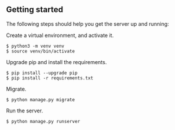 ## Getting started

The following steps should help you get the server up and running:

Create a virtual environment, and activate it.

```
$ python3 -m venv venv
$ source venv/bin/activate
```

Upgrade pip and install the requirements.

```
$ pip install --upgrade pip
$ pip install -r requirements.txt
```

Migrate.

```
$ python manage.py migrate
```

Run the server.

```
$ python manage.py runserver
```
